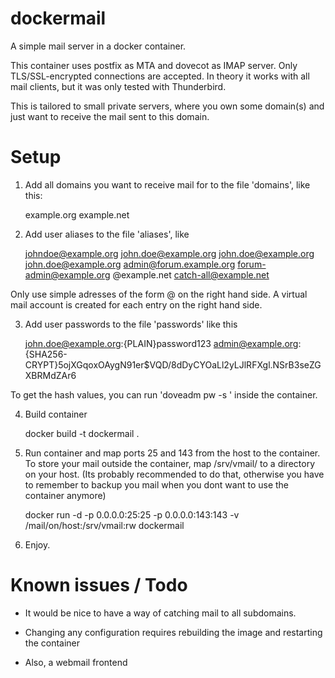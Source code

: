 dockermail
==========

A simple mail server in a docker container.

This container uses postfix as MTA and dovecot as IMAP server. Only TLS/SSL-encrypted
connections are accepted. In theory it works with all mail clients, but
it was only tested with Thunderbird.

This is tailored to small private servers, where you own some domain(s) and
just want to receive the mail sent to this domain. 

Setup
=====


1) Add all domains you want to receive mail for to the file 'domains', like this:

    example.org
    example.net

2) Add user aliases to the file 'aliases', like

    johndoe@example.org	john.doe@example.org
    john.doe@example.org	john.doe@example.org
    admin@forum.example.org	forum-admin@example.org
    @example.net	catch-all@example.net

Only use simple adresses of the form <name>@<domain> on the right hand side.
A virtual mail account is created for each entry on the right hand side.

3) Add user passwords to the file 'passwords' like this

    john.doe@example.org:{PLAIN}password123
    admin@example.org:{SHA256-CRYPT}$5$ojXGqoxOAygN91er$VQD/8dDyCYOaLl2yLJlRFXgl.NSrB3seZGXBRMdZAr6

To get the hash values, you can run 'doveadm pw -s <scheme-name>' inside the container.

4) Build container

    docker build -t dockermail .

5) Run container and map ports 25 and 143 from the host to the container.
   To store your mail outside the container, map /srv/vmail/ to
   a directory on your host. (Its probably recommended to do that, otherwise
   you have to remember to backup you mail when you dont want to use the container anymore)

    docker run -d -p 0.0.0.0:25:25 -p 0.0.0.0:143:143 -v /mail/on/host:/srv/vmail:rw dockermail

6) Enjoy.


Known issues / Todo
=================
- It would be nice to have a way of catching mail to all subdomains.

- Changing any configuration requires rebuilding the image and restarting the container

- Also, a webmail frontend
